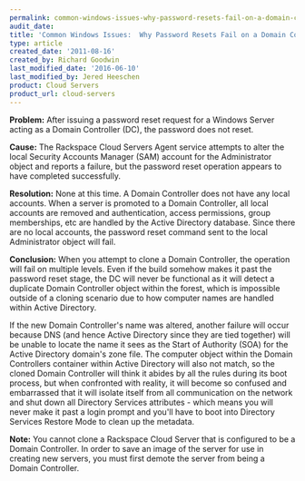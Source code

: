 ```yaml
---
permalink: common-windows-issues-why-password-resets-fail-on-a-domain-controller
audit_date:
title: 'Common Windows Issues:  Why Password Resets Fail on a Domain Controller'
type: article
created_date: '2011-08-16'
created_by: Richard Goodwin
last_modified_date: '2016-06-10'
last_modified_by: Jered Heeschen
product: Cloud Servers
product_url: cloud-servers
---
```


**Problem:** After issuing a password
reset request for a Windows Server acting as a Domain Controller (DC),
the password does not reset.

**Cause:** The Rackspace Cloud Servers
Agent service attempts to alter the local Security Accounts Manager
(SAM) account for the Administrator object and reports a failure, but
the password reset operation appears to have completed
successfully.

**Resolution:** None at this time. A Domain Controller does not have any local accounts.  When
a server is promoted to a Domain Controller, all local accounts are
removed and authentication, access permissions, group memberships, etc
are handled by the Active Directory database.  Since there are no local
accounts, the password reset command sent to the local Administrator
object will fail.

**Conclusion:** When you attempt to
clone a Domain Controller, the operation will fail on multiple levels.
Even if the build somehow makes it past the password reset stage, the DC
will never be functional as it will detect a duplicate Domain Controller
object within the forest, which is impossible outside of a cloning
scenario due to how computer names are handled within Active Directory.

If the new Domain Controller's name was altered, another failure will
occur because DNS (and hence Active Directory since they are tied
together) will be unable to locate the name it sees as the Start of
Authority (SOA) for the Active Directory domain's zone file.  The
computer object within the Domain Controllers container within Active
Directory will also not match, so the cloned Domain Controller will think
it abides by all the rules during its boot process, but when confronted
with reality, it will become so confused and embarrassed that it will
isolate itself from all communication on the network and shut down all
Directory Services attributes - which means you will never make it past
a login prompt and you'll have to boot into Directory Services Restore
Mode to clean up the metadata.

**Note:** You cannot clone a Rackspace Cloud
Server that is configured to be a Domain Controller. In order to save
an image of the server for use in creating new servers, you must first
demote the server from being a Domain Controller.
